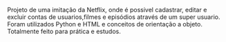Projeto de uma imitação da Netflix, onde é possivel cadastrar, editar e excluir contas de usuarios,filmes e episódios através de um super usuario. Foram utilizados Python e HTML e 
conceitos de orientação a objeto. Totalmente feito para prática e estudos.
